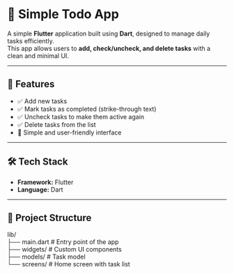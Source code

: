 # 📝 Simple Todo App

A simple **Flutter** application built using **Dart**, designed to manage daily tasks efficiently.  
This app allows users to **add, check/uncheck, and delete tasks** with a clean and minimal UI.

---

## 🚀 Features
- ✅ Add new tasks  
- ✅ Mark tasks as completed (strike-through text)  
- ✅ Uncheck tasks to make them active again  
- ✅ Delete tasks from the list  
- 🎨 Simple and user-friendly interface  

---

## 🛠️ Tech Stack
- **Framework:** Flutter  
- **Language:** Dart  

---

## 📂 Project Structure
lib/<br>
├── main.dart # Entry point of the app <br>
├── widgets/ # Custom UI components<br>
├── models/ # Task model<br>
└── screens/ # Home screen with task list<br>
